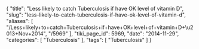 {
    "title": "Less likely to catch Tuberculosis if have OK level of vitamin D",
    "slug": "less-likely-to-catch-tuberculosis-if-have-ok-level-of-vitamin-d",
    "aliases": [
        "/Less+likely+to+catch+Tuberculosis+if+have+OK+level+of+vitamin+D+\u2013+Nov+2014",
        "/5969"
    ],
    "tiki_page_id": 5969,
    "date": "2014-11-29",
    "categories": [
        "Tuberculosis"
    ],
    "tags": [
        "Tuberculosis"
    ]
}